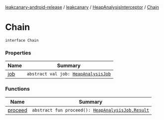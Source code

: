 [leakcanary-android-release](../../../index.md) / [leakcanary](../../index.md) / [HeapAnalysisInterceptor](../index.md) / [Chain](./index.md)

# Chain

`interface Chain`

### Properties

| Name | Summary |
|---|---|
| [job](job.md) | `abstract val job: `[`HeapAnalysisJob`](../../-heap-analysis-job/index.md) |

### Functions

| Name | Summary |
|---|---|
| [proceed](proceed.md) | `abstract fun proceed(): `[`HeapAnalysisJob.Result`](../../-heap-analysis-job/-result/index.md) |
